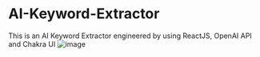 # AI-Keyword-Extractor
This is an AI Keyword Extractor engineered by using ReactJS, OpenAI API and Chakra UI
![image](https://user-images.githubusercontent.com/88476958/235346522-7380baf3-8d45-4235-97db-07b0b657ae06.png)
